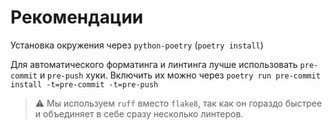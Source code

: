 # Рекомендации

Установка окружения через `python-poetry` (`poetry install`)

Для автоматического форматинга и линтинга лучше использовать `pre-commit` и `pre-push` хуки. Включить их можно через `poetry run pre-commit install -t=pre-commit -t=pre-push`

> ⚠️ Мы используем `ruff` вместо `flake8`, так как он гораздо быстрее и объединяет в себе сразу несколько линтеров.
